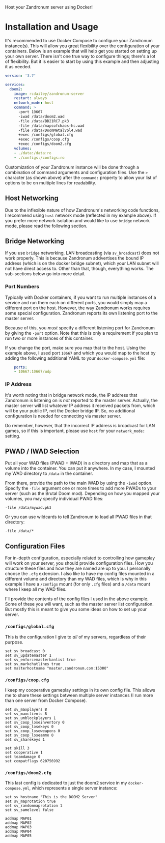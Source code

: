Host your Zandronum server using Docker!

# Installation and Usage

It's recommended to use Docker Compose to configure your Zandronum instance(s). This will allow you
great flexibility over the configuration of your containers. Below is an example that will help get
you started on setting up your own server. There isn't one true way to configure things; there's a
lot of flexibility. But it is easier to start by using this example and then adjusting it as needed.

```yml
version: '3.7'

services:
  doom2:
    image: rcdailey/zandronum-server
    restart: always
    network_mode: host
    command: >
      -port 10667
      -iwad /data/doom2.wad
      -file /data/BD21RC7.pk3
      -file /data/mapsofchaos-hc.wad
      -file /data/DoomMetalVol4.wad
      +exec /configs/global.cfg
      +exec /configs/coop.cfg
      +exec /configs/doom2.cfg
    volumes:
    - ./data:/data:ro
    - ./configs:/configs:ro
```

Customization of your Zandronum instance will be done through a combination of command arguments and
configuration files. Use the `>` character (as shown above) after the `command:` property to allow
your list of options to be on multiple lines for readability.

## Host Networking

Due to the inflexible nature of how Zandronum's networking code functions, I recommend using `host`
network mode (reflected in my example above). If you prefer more network isolation and would like to
use `bridge` network mode, please read the following section.

## Bridge Networking

If you use `bridge` networking, LAN broadcasting (via `sv_broadcast`) does not work properly. This
is because Zandronum addvertises the bound IP address (which is on the docker bridge subnet), which
your LAN subnet will not have direct access to. Other than that, though, everything works. The
sub-sections below go into more detail.

### Port Numbers

Typically with Docker containers, if you want to run multiple instances of a service and run them
each on different ports, you would simply map a different port on the host. However, the way
Zandronum works requires some special configuration. Zandronum reports its own listening port to the
master server.

Because of this, you *must* specify a different listening port for Zandronum by giving the `-port`
option. Note that this is only a requirement if you plan to run two or more instances of this
container.

If you change the port, make sure you map that to the host. Using the example above, I used port
`10667` and which you would map to the host by adding the following additional YAML to your
`docker-compose.yml` file:

```yml
    ports:
    - 10667:10667/udp
```

### IP Address

It's worth noting that in bridge network mode, the IP address that Zandronum is listening on is
*not* reported to the master server. Actually, the master server will list whatever IP address it
received packets from, which will be your public IP, not the Docker bridge IP. So, no additional
configuration is needed for connecting via master server.

Do remember, however, that the incorrect IP address is broadcast for LAN games, so if this is
important, please use `host` for your `network_mode:` setting.

## PWAD / IWAD Selection

Put all your WAD files (PWAD + IWAD) in a directory and map that as a volume into the container. You
can put it anywhere. In my case, I mounted my WAD directory to `/data` in the container.

From there, provide the path to the main IWAD by using the `-iwad` option. Specify the `-file`
argument one or more times to add more PWADs to your server (such as the Brutal Doom mod). Depending
on how you mapped your volumes, you may specify individual PWAD files:

    -file /data/mywad.pk3

Or you can use wildcards to tell Zandronum to load all PWAD files in that directory:

    -file /data/*

## Configuration Files

For in-depth configuration, especially related to controlling how gameplay will work on your server,
you should provide configuration files. How you structure these files and how they are named are up
to you. I personally choose the `.cfg` extension. I also like to have my config files mounted in a
different volume and directory than my WAD files, which is why in this example I have a `/configs`
mount (for only `.cfg` files) and a `/data` mount where I keep all my WAD files.

I'll provide the contents of the config files I used in the above example. Some of these you will
want, such as the master server list configuration. But mostly this is meant to give you some ideas
on how to set up your server.

### `/configs/global.cfg`

This is the configuration I give to *all* of my servers, regardless of their purpose.

```
set sv_broadcast 0
set sv_updatemaster 1
set sv_enforcemasterbanlist true
set sv_markchatlines true
set masterhostname "master.zandronum.com:15300"
```

### `/configs/coop.cfg`

I keep my cooperative gameplay settings in its own config file. This allows me to share these
settings between multiple server instances (I run more than one server from Docker Compose).

```
set sv_maxplayers 8
set sv_maxclients 8
set sv_unblockplayers 1
set sv_coop_loseinventory 0
set sv_coop_losekeys 0
set sv_coop_loseweapons 0
set sv_coop_loseammo 0
set sv_sharekeys 1

set skill 3
set cooperative 1
set teamdamage 0
set compatflags 620756992
```

### `/configs/doom2.cfg`

This last config is dedicated to just the doom2 service in my `docker-compose.yml`, which represents
a single server instance:

```
set sv_hostname "This is the DOOM2 Server"
set sv_maprotation true
set sv_randommaprotation 1
set sv_samelevel false

addmap MAP01
addmap MAP02
addmap MAP03
addmap MAP04
addmap MAP05
```
